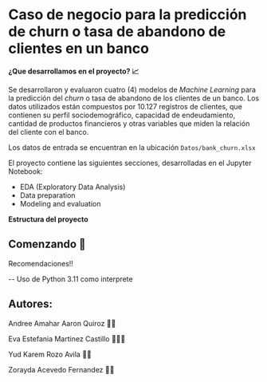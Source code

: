 # Caso de negocio para la predicción de churn o tasa de abandono de clientes en un banco

**¿Que desarrollamos en el proyecto? 📈**

Se desarrollaron y evaluaron cuatro (4) modelos de *Machine Learning* para la predicción del *churn* o tasa de abandono 
de los clientes de un banco. Los datos utilizados están compuestos por 10.127 registros de clientes, que contienen su perfil
sociodemográfico, capacidad de endeudamiento, cantidad de productos financieros y otras variables
que miden la relación del cliente con el banco.

Los datos de entrada se encuentran en la ubicación `Datos/bank_churn.xlsx`

El proyecto contiene las siguientes secciones, desarrolladas en el Jupyter Notebook:

* EDA (Exploratory Data Analysis)
* Data preparation
* Modeling and evaluation


**Estructura del proyecto**


## Comenzando 🚀

Recomendaciones!!

-- Uso de Python 3.11 como interprete

## Autores:
  Andree Amahar Aaron Quiroz ‍🧞‍♂️

  Eva Estefania Martinez Castillo 🧜🏼‍♀️

  Yud Karem Rozo Avila  🦹‍♀️

  Zorayda Acevedo Fernandez 🧛‍♀️
  